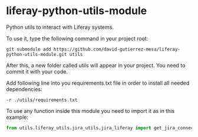 # liferay-python-utils-module
Python utils to interact with Liferay systems.

To use it, type the following command in your project root:
```
git submodule add https://github.com/david-gutierrez-mesa/liferay-python-utils-module.git utils
```
After this, a new folder called utils will appear in your project. You need to commit it with your code.

Add following line into you requirements.txt file in order to install all needed dependencies:
```
-r ./utils/requirements.txt
```

To use any function inside this module you need to import it as in this example:
```python
from utils.liferay_utils.jira_utils.jira_liferay import get_jira_connection
```
